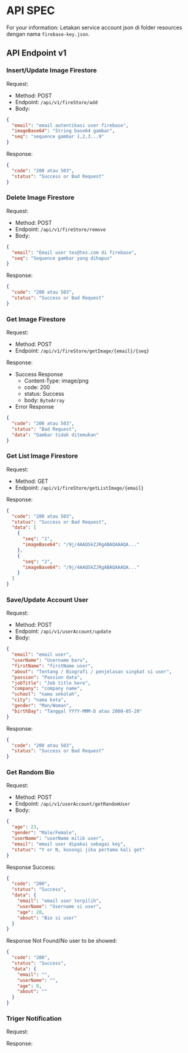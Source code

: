 # API SPEC
For your information: Letakan service account json di folder 
resources dengan nama `firebase-key.json`.

## API Endpoint v1

### Insert/Update Image Firestore
Request:
- Method: POST
- Endpoint: `/api/v1/fireStore/add`
- Body:

```json
{
  "email": "email autentikasi user firebase",
  "imageBase64": "String base64 gambar",
  "seq": "sequence gambar 1,2,3...9"  
}
```

Response:

```json
{
  "code": "200 atau 503",
  "status": "Success or Bad Request"
}
```

### Delete Image Firestore
Request: 
- Method: POST
- Endpoint: `/api/v1/fireStore/remove`
- Body:

```json
{
  "email": "Email user tes@tes.com di firebase",
  "seq": "Sequence gambar yang dihapus"
}
```

Response:

```json
{
  "code": "200 atau 503",
  "status": "Success or Bad Request"
}
```

### Get Image Firestore
Request:
- Method: POST
- Endpoint: `/api/v1/fireStore/getImage/{email}/{seq}`

Response:
- Success Response
    - Content-Type: image/png
    - code: 200
    - status: Success
    - body: `ByteArray`
- Error Response

```json
{
  "code": "200 atau 503",
  "status": "Bad Request",
  "data": "Gambar tidak ditemukan"
}
```

### Get List Image Firestore
Request:
- Method: GET
- Endpoint: `/api/v1/fireStore/getListImage/{email}`

Response:

```json
{
  "code": "200 atau 503",
  "status": "Success or Bad Request",
  "data": [
    {
      "seq": "1",
      "imageBase64": "/9j/4AAQSkZJRgABAQAAAQA..."
    },
    {
      "seq": "2",
      "imageBase64": "/9j/4AAQSkZJRgABAQAAAQA..."
    }
  ]
}
```

### Save/Update Account User
Request:
- Method: POST
- Endpoint: `/api/v1/userAccount/update`
- Body:

```json
{
  "email": "email user",
  "userName": "Username baru",
  "firstName": "firstName user",
  "about": "Tentang / Biografi / penjelasan singkat si user",
  "passion": "Passion data",
  "jobTitle": "Job title here",
  "company": "company name",
  "school": "nama sekolah",
  "city": "nama kota",
  "gender": "Man/Woman",
  "birthDay": "Tanggal YYYY-MMM-D atau 2000-05-20"
}
```

Response:

```json
{
  "code": "200 atau 503",
  "status": "Success or Bad Request"
}
```

### Get Random Bio
Request:
- Method: POST
- Endpoint: `/api/v1/userAccount/getRandomUser`
- Body:

```json
{
  "age": 23,
  "gender": "Male/Female",
  "userName": "userName milik user",
  "email": "email user dipakai sebagai key",
  "status": "Y or N, kosongi jika pertama kali get"
}
```

Response Success:

```json
{
  "code": "200",
  "status": "Success",
  "data": {
    "email": "email user terpilih",
    "userName": "Username si user",
    "age": 20,
    "about": "Bio si user"
  }
}
```

Response Not Found/No user to be showed:

```json
{
  "code": "200",
  "status": "Success",
  "data": {
    "email": "",
    "userName": "",
    "age": 0,
    "about": ""
  }
}
```

### Triger Notification
Request:

Response:
